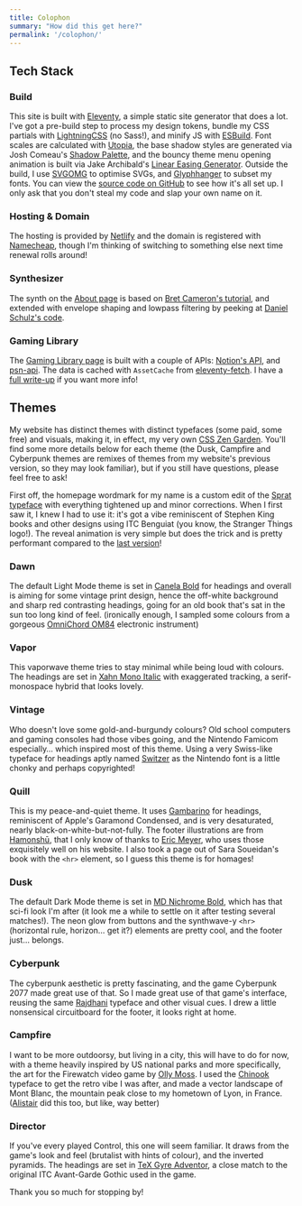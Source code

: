 ```yaml
---
title: Colophon
summary: "How did this get here?"
permalink: '/colophon/'
---
```


## Tech Stack

### Build
This site is built with [Eleventy](https://www.11ty.dev/), a simple static site generator that does a lot. I've got a pre-build step to process my design tokens, bundle my CSS partials with [LightningCSS](https://lightningcss.dev/) (no Sass!), and minify JS with [ESBuild](https://esbuild.github.io/). Font scales are calculated with [Utopia](https://utopia.fyi/type/calculator/), the base shadow styles are generated via Josh Comeau's [Shadow Palette](https://www.joshwcomeau.com/shadow-palette/), and the bouncy theme menu opening animation is built via Jake Archibald's [Linear Easing Generator](https://linear-easing-generator.netlify.app/). Outside the build, I use [SVGOMG](https://jakearchibald.github.io/svgomg/) to optimise SVGs, and [Glyphhanger](https://github.com/zachleat/glyphhanger) to subset my fonts. You can view the [source code on GitHub](https://github.com/chriskirknielsen/dotcom-2024/) to see how it's all set up. I only ask that you don't steal my code and slap your own name on it.

### Hosting & Domain
The hosting is provided by [Netlify](http://netlify.com/) and the domain is registered with [Namecheap](https://www.namecheap.com), though I'm thinking of switching to something else next time renewal rolls around!

### Synthesizer
The synth on the [About page](/about/) is based on [Bret Cameron's tutorial](https://css-tricks.com/how-to-code-a-playable-synth-keyboard/), and extended with envelope shaping and lowpass filtering by peeking at [Daniel Schulz's code](https://iamschulz.com/building-a-synthesizer-in-javascript/).

### Gaming Library
The [Gaming Library page](/games/library/) is built with a couple of APIs: [Notion's API](https://developers.notion.com/), and [psn-api](https://psn-api.achievements.app/). The data is cached with `AssetCache` from [eleventy-fetch](https://www.11ty.dev/docs/plugins/fetch/). I have a [full write-up](/blog/leverage-api-like-notion-with-cache) if you want more info!

## Themes
My website has distinct themes with distinct typefaces (some paid, some free) and visuals, making it, in effect, my very own [CSS Zen Garden](https://csszengarden.com/). You'll find some more details below for each theme (the Dusk, Campfire and Cyberpunk themes are remixes of themes from my website's previous version, so they may look familiar), but if you still have questions, please feel free to ask!

First off, the homepage wordmark for my name is a custom edit of the [Sprat typeface](https://www.collletttivo.it/typefaces/sprat) with everything tightened up and minor corrections. When I first saw it, I knew I had to use it: it's got a vibe reminiscent of Stephen King books and other designs using ITC Benguiat (you know, the Stranger Things logo!). The reveal animation is very simple but does the trick and is pretty performant compared to the [last version](/archives/)!

### Dawn
The default Light Mode theme is set in [Canela Bold](https://type.today/en/canela) for headings and overall is aiming for some vintage print design, hence the off-white background and sharp red contrasting headings, going for an old book that's sat in the sun too long kind of feel. (ironically enough, I sampled some colours from a gorgeous [OmniChord OM84](http://www.suzukimusic.co.uk/omnichord-heaven/models/om36-84.html) electronic instrument)

### Vapor
This vaporwave theme tries to stay minimal while being loud with colours. The headings are set in [Xahn Mono Italic](https://fonts.google.com/specimen/Xanh+Mono) with exaggerated tracking, a serif-monospace hybrid that looks lovely.

### Vintage
Who doesn't love some gold-and-burgundy colours? Old school computers and gaming consoles had those vibes going, and the Nintendo Famicom especially… which inspired most of this theme. Using a very Swiss-like typeface for headings aptly named [Switzer](https://www.fontshare.com/fonts/switzer) as the Nintendo font is a little chonky and perhaps copyrighted!

### Quill
This is my peace-and-quiet theme. It uses [Gambarino](https://www.fontshare.com/fonts/gambarino) for headings, reminiscent of Apple's Garamond Condensed, and is very desaturated, nearly black-on-white-but-not-fully. The footer illustrations are from [Hamonshū](https://archive.org/search.php?query=creator%3A%22Mori%2C+Yu%CC%84zan%2C+-1917%22), that I only know of thanks to [Eric Meyer](https://meyerweb.com/), who uses those exquisitely well on his website. I also took a page out of Sara Soueidan's book with the `<hr>` element, so I guess this theme is for homages!

### Dusk
The default Dark Mode theme is set in [MD Nichrome Bold](https://mass-driver.com/typefaces/md-nichrome), which has that sci-fi look I'm after (it look me a while to settle on it after testing several matches!). The neon glow from buttons and the synthwave-y `<hr>` (horizontal rule, horizon… get it?) elements are pretty cool, and the footer just… belongs.

### Cyberpunk
The cyberpunk aesthetic is pretty fascinating, and the game Cyberpunk 2077 made great use of that. So I made great use of that game's interface, reusing the same [Rajdhani](https://fonts.google.com/specimen/Rajdhani) typeface and other visual cues. I drew a little nonsensical circuitboard for the footer, it looks right at home.

### Campfire
I want to be more outdoorsy, but living in a city, this will have to do for now, with a theme heavily inspired by US national parks and more specifically, the art for the Firewatch video game by [Olly Moss](http://ollymoss.com/#/firewatch/). I used the [Chinook](https://fontesk.com/chinook-font/) typeface to get the retro vibe I was after, and made a vector landscape of Mont Blanc, the mountain peak close to my hometown of Lyon, in France. ([Alistair](https://alistairshepherd.uk/) did this too, but like, way better)

### Director
If you've every played Control, this one will seem familiar. It draws from the game's look and feel (brutalist with hints of colour), and the inverted pyramids. The headings are set in [TeX Gyre Adventor](https://www.fontsquirrel.com/fonts/tex-gyre-adventor), a close match to the original ITC Avant-Garde Gothic used in the game.

Thank you so much for stopping by!